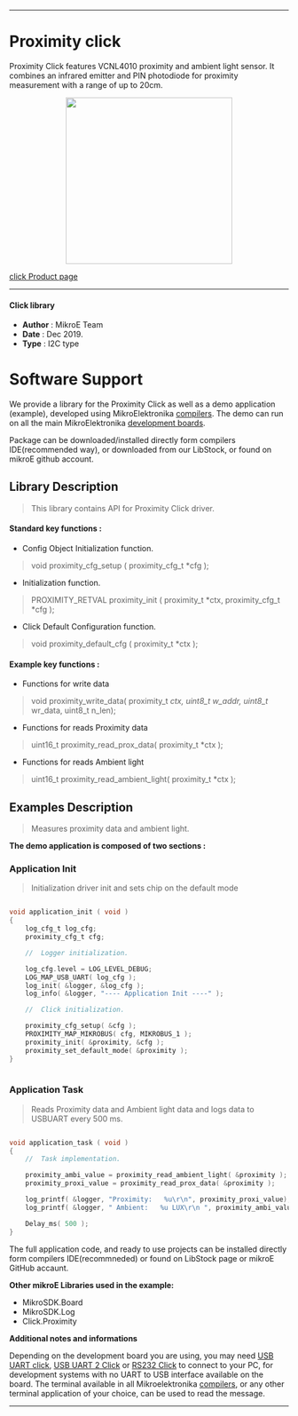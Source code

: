 

---
# Proximity click

Proximity Click features VCNL4010 proximity and ambient light sensor. It combines an infrared emitter and PIN photodiode for proximity measurement with a range of up to 20cm.

<p align="center">
  <img src="https://download.mikroe.com/images/click_for_ide/proximity_click.png" height=300px>
</p>

[click Product page](<https://www.mikroe.com/proximity-click>)

---


#### Click library 

- **Author**        : MikroE Team
- **Date**          : Dec 2019.
- **Type**          : I2C type


# Software Support

We provide a library for the Proximity Click 
as well as a demo application (example), developed using MikroElektronika 
[compilers](https://shop.mikroe.com/compilers). 
The demo can run on all the main MikroElektronika [development boards](https://shop.mikroe.com/development-boards).

Package can be downloaded/installed directly form compilers IDE(recommended way), or downloaded from our LibStock, or found on mikroE github account. 

## Library Description

> This library contains API for Proximity Click driver.

#### Standard key functions :

- Config Object Initialization function.
> void proximity_cfg_setup ( proximity_cfg_t *cfg ); 
 
- Initialization function.
> PROXIMITY_RETVAL proximity_init ( proximity_t *ctx, proximity_cfg_t *cfg );

- Click Default Configuration function.
> void proximity_default_cfg ( proximity_t *ctx );


#### Example key functions :

- Functions for write data
> void proximity_write_data( proximity_t *ctx, uint8_t w_addr, uint8_t* wr_data, uint8_t n_len);
 
- Functions for reads Proximity data
> uint16_t proximity_read_prox_data( proximity_t *ctx );

- Functions for reads Ambient light
> uint16_t proximity_read_ambient_light( proximity_t *ctx );

## Examples Description

> Measures proximity data and ambient light.

**The demo application is composed of two sections :**

### Application Init 

> Initialization driver init and sets chip on the default mode 

```c

void application_init ( void )
{
    log_cfg_t log_cfg;
    proximity_cfg_t cfg;

    //  Logger initialization.

    log_cfg.level = LOG_LEVEL_DEBUG;
    LOG_MAP_USB_UART( log_cfg );
    log_init( &logger, &log_cfg );
    log_info( &logger, "---- Application Init ----" );

    //  Click initialization.

    proximity_cfg_setup( &cfg );
    PROXIMITY_MAP_MIKROBUS( cfg, MIKROBUS_1 );
    proximity_init( &proximity, &cfg );
    proximity_set_default_mode( &proximity );
}
  
```

### Application Task

> Reads Proximity data and Ambient light data and logs data to USBUART every 500 ms.

```c

void application_task ( void )
{
    //  Task implementation.

    proximity_ambi_value = proximity_read_ambient_light( &proximity );
    proximity_proxi_value = proximity_read_prox_data( &proximity );

    log_printf( &logger, "Proximity:   %u\r\n", proximity_proxi_value);
    log_printf( &logger, " Ambient:   %u LUX\r\n ", proximity_ambi_value);

    Delay_ms( 500 );
}

```

The full application code, and ready to use projects can be  installed directly form compilers IDE(recommneded) or found on LibStock page or mikroE GitHub accaunt.

**Other mikroE Libraries used in the example:** 

- MikroSDK.Board
- MikroSDK.Log
- Click.Proximity

**Additional notes and informations**

Depending on the development board you are using, you may need 
[USB UART click](https://shop.mikroe.com/usb-uart-click), 
[USB UART 2 Click](https://shop.mikroe.com/usb-uart-2-click) or 
[RS232 Click](https://shop.mikroe.com/rs232-click) to connect to your PC, for 
development systems with no UART to USB interface available on the board. The 
terminal available in all Mikroelektronika 
[compilers](https://shop.mikroe.com/compilers), or any other terminal application 
of your choice, can be used to read the message.



---

